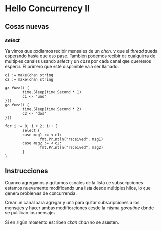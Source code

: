 # Hello Concurrency II

## Cosas nuevas

### _select_

Ya vimos que podíamos recibir mensajes de un _chan_, y que el _thread_
queda esperando hasta que eso pase. También podemos recibir de
cualquiera de multiples canales usando _select_ y un _case_ por cada
canal que queremos esperar. El primero que esté disponible va a ser
llamado.

```golang
c1 := make(chan string)
c2 := make(chan string)

go func() {
        time.Sleep(time.Second * 1)
        c1 <- "uno"
}()
go func() {
        time.Sleep(time.Second * 2)
        c2 <- "dos"
}()

for i := 0; i < 2; i++ {
        select {
        case msg1 := <-c1:
                fmt.Println("received", msg1)
        case msg2 := <-c2:
                fmt.Println("received", msg2)
        }
}
```

## Instrucciones

Cuando agregamos y quitamos canales de la lista de subscripciones
estamos nuevamente modificando una lista desde múltiples hilos, lo que
genera problemas de concurrencia.

Crear un canal para agregar y uno para quitar subscripciones a los
mensajes y hacer ambas modificaciones desde la misma _goroutine_ donde
se publican los mensajes.

Si en algún momento escriben _chan chan_ no se asusten.
